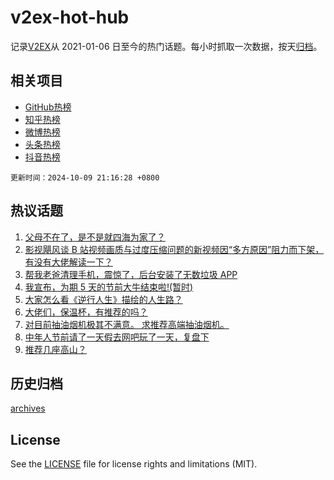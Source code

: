 # v2ex-hot-hub

 记录[V2EX](https://www.v2ex.com/)从 2021-01-06 日至今的热门话题。每小时抓取一次数据，按天[归档](archives)。
 
 ## 相关项目

- [GitHub热榜](https://github.com/it985/github-hot-hub)
- [知乎热榜](https://github.com/it985/zhihu-hot-hub)
- [微博热榜](https://github.com/it985/weibo-hot-hub)
- [头条热榜](https://github.com/it985/toutiao-hot-hub)
- [抖音热榜](https://github.com/it985/douyin-hot-hub)


 `更新时间：2024-10-09 21:16:28 +0800`

## 热议话题

1. [父母不在了，是不是就四海为家了？](https://www.v2ex.com/t/1078509)
1. [影视飓风谈 B 站视频画质与过度压缩问题的新视频因“多方原因”阻力而下架，有没有大佬解读一下？](https://www.v2ex.com/t/1078560)
1. [帮我老爸清理手机，震惊了，后台安装了无数垃圾 APP](https://www.v2ex.com/t/1078415)
1. [我宣布，为期 5 天的节前大牛结束啦!(暂时)](https://www.v2ex.com/t/1078463)
1. [大家怎么看《逆行人生》描绘的人生路？](https://www.v2ex.com/t/1078470)
1. [大佬们，保温杯，有推荐的吗？](https://www.v2ex.com/t/1078445)
1. [对目前抽油烟机极其不满意。 求推荐高端抽油烟机。](https://www.v2ex.com/t/1078438)
1. [中年人节前请了一天假去网吧玩了一天，复盘下](https://www.v2ex.com/t/1078564)
1. [推荐几座高山？](https://www.v2ex.com/t/1078417)

## 历史归档

[archives](archives)

## License

See the [LICENSE](LICENSE) file for license rights and limitations (MIT).
